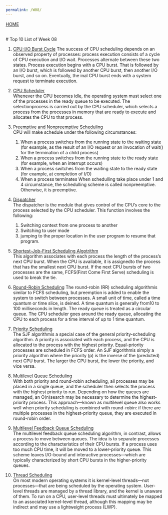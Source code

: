 ```yaml
---
permalink: /W08/
---
```

[HOME](../)

<br>
# Top 10 List of Week 08

1. [CPU-I/O Burst Cycle](https://www.cs.uic.edu/~jbell/CourseNotes/OperatingSystems/6_CPU_Scheduling.html)
The success of CPU scheduling depends on an observed property of processes:
process execution consists of a cycle of CPU execution and I/O wait. Processes alternate between these two states. 
Process execution begins with a CPU burst. That is followed by an I/O burst, which is followed by another CPU burst, then another I/O burst, and so on. 
Eventually, the inal CPU burst ends with a system request to terminate execution. 

2. [CPU Scheduler](https://www.studytonight.com/operating-system/cpu-scheduling)<br>
Whenever the CPU becomes idle, the operating system must select one of the processes in the ready queue to be executed. 
The selectionprocess is carried out by the CPU scheduler, which selects a process from the processes in memory that are ready to execute and allocates the CPU to that process.
 
3. [Preemptive and Nonpreemptive Scheduling](https://www.tutorialspoint.com/preemptive-and-non-preemptive-scheduling)<br>
CPU will make schedule under the following circumstances:
	1. When a process switches from the running state to the waiting state (for example, as the result of an I/O request or an invocation of wait() for the termination of a child process)
	2. When a process switches from the running state to the ready state (for example, when an interrupt occurs)
	3. When a process switches from the waiting state to the ready state (for example, at completion of I/O)
	4. When a process terminates
When schedulling take place under 1 and 4 circumstance, the schedulling scheme is called nonpreemptive. Otherwise, it is preemptive.

4. [Dispatcher](https://practice.geeksforgeeks.org/problems/what-is-the-dispatcher)<br>
The dispatcher is the module that gives control of the CPU’s core to the process selected by the CPU scheduler. This function involves the following:
	1. Switching context from one process to another
	2. Switching to user mode
	3. jumping to the proper location in the user program to resume that program.

5. [Shortest-Job-First Scheduling Algotrithm](https://www.tutorialspoint.com/operating_system/os_process_scheduling_algorithms.htm)<br>
This algorithm associates with each process the length of the process’s next CPU burst. 
When the CPU is available, it is assignedto the process that has the smallest next CPU burst. 
If the next CPU bursts of two processes are the same, FCFS(First Come First Serve) scheduling is used to break the tie. 

6. [Round-Robin Scheduling](https://www.tutorialspoint.com/operating_system/os_process_scheduling_algorithms.htm)
The round-robin (RR) scheduling algorithmis similar to FCFS scheduling, but preemption is added to enable the system to switch between processes. 
A small unit of time, called a time quantum or time slice, is deined. A time quantum is generally from10 to 100 milliseconds in length. 
The ready queue is treated as a circular queue. The CPU scheduler goes around the ready queue, allocating the CPU to each process for a time interval of up to 1 time quantum.

7. [Priority Scheduling](https://www.tutorialspoint.com/operating_system/os_process_scheduling_algorithms.htm)<br>
The SJF algorithmis a special case of the general priority-scheduling algorithm. A priority is associated with each process, and the CPU is allocated to the process with the highest priority. 
Equal-priority processes are scheduled in FCFS order. An SJF algorithmis simply a priority algorithm where the priority (p) is the inverse of the (predicted) next CPU burst. 
The larger the CPU burst, the lower the priority, and vice versa.

8. [Multilevel Queue Scheduling](https://www.tutorialspoint.com/operating_system/os_process_scheduling_algorithms.htm)<br>
With both priority and round-robin scheduling, all processes may be placed in a single queue, and the scheduler then selects the process with the highest priority to run. 
Depending on how the queues are managed, an O(n)search may be necessary to determine the highest-priority process.
This approach—known as multilevel queue also works well when priority scheduling is combined with round-robin: if there are multiple processes in the highest-priority queue, they are executed in round-robin order. 

9. [Multilevel Feedback Queue Scheduling](https://www.tutorialspoint.com/operating_system/os_process_scheduling_algorithms.htm)<br>
The multilevel feedback queue scheduling algorithm, in contrast, allows a process to move between queues. 
The idea is to separate processes according to the characteristics of their CPU bursts. 
If a process uses too much CPU time, it will be moved to a lower-priority queue. 
This scheme leaves I/O-bound and interactive processes—which are typically characterized by short CPU bursts in the higher-priority queues. 

10. [Thread Scheduling](https://www.geeksforgeeks.org/thread-scheduling/)<br>
On most modern operating systems it is kernel-level threads—not processes—that are being scheduled by the operating system. 
User-level threads are managed by a thread library, and the kernel is unaware of them. 
To run on a CPU, user-level threads must ultimately be mapped to an associated kernel-level thread, although this mapping may be indirect and may use a lightweight process (LWP). 
